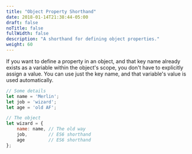```yaml
---
title: "Object Property Shorthand"
date: 2018-01-14T21:38:44-05:00
draft: false
noTitle: false
fullWidth: false
description: "A shorthand for defining object properties."
weight: 60
---
```


If you want to define a property in an object, and that key name already exists as a variable within the object's scope, you don't have to explicitly assign a value. You can use just the key name, and that variable's value is used automatically.

```javascript
// Some details
let name = 'Merlin';
let job = 'wizard';
let age = 'old AF';

// The object
let wizard = {
	name: name, // The old way
	job,        // ES6 shorthand
	age         // ES6 shorthand
};
```
